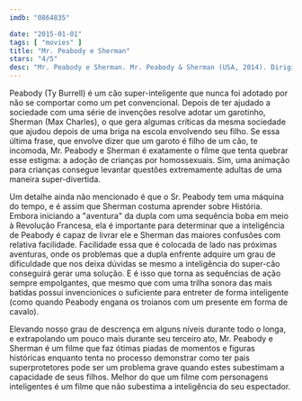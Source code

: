 ```yaml
---
imdb: "0864835"

date: "2015-01-01"
tags: [ "movies" ]
title: "Mr. Peabody e Sherman"
stars: "4/5"
desc: "Mr. Peabody e Sherman. Mr. Peabody & Sherman (USA, 2014). Dirigido por Rob Minkoff. Escrito por Jay Ward, Craig Wright, Robert Ben Garant, Thomas Lennon, Ted Key, Michael McCullers. Com Ty Burrell, Max Charles, Lauri Fraser, Guillaume Aretos, Patrice A. Musick, Ariel Winter, Karan Brar, Joshua Rush, Stephen Tobolowsky."
---
```

Peabody (Ty Burrell) é um cão super-inteligente que nunca foi adotado por não se comportar como um pet convencional. Depois de ter ajudado a sociedade com uma série de invenções resolve adotar um garotinho, Sherman (Max Charles), o que gera algumas críticas da mesma sociedade que ajudou depois de uma briga na escola envolvendo seu filho. Se essa última frase, que envolve dizer que um garoto é filho de um cão, te incomoda, Mr. Peabody e Sherman é exatamente o filme que tenta quebrar esse estigma: a adoção de crianças por homossexuais. Sim, uma animação para crianças consegue levantar questões extremamente adultas de uma maneira super-divertida.

Um detalhe ainda não mencionado é que o Sr. Peabody tem uma máquina do tempo, e é assim que Sherman costuma aprender sobre História. Embora iniciando a "aventura" da dupla com uma sequência boba em meio à Revolução Francesa, ela é importante para determinar que a inteligência de Peabody é capaz de livrar ele e Sherman das maiores confusões com relativa facilidade. Facilidade essa que é colocada de lado nas próximas aventuras, onde os problemas que a dupla enfrente adquire um grau de dificuldade que nos deixa dúvidas se mesmo a inteligência do super-cão conseguirá gerar uma solução. E é isso que torna as sequências de ação sempre empolgantes, que mesmo que com uma trilha sonora das mais batidas possui invencionices o suficiente para entreter de forma inteligente (como quando Peabody engana os troianos com um presente em forma de cavalo).

Elevando nosso grau de descrença em alguns níveis durante todo o longa, e extrapolando um pouco mais durante seu terceiro ato, Mr. Peabody e Sherman é um filme que faz ótimas piadas de momentos e figuras históricas enquanto tenta no processo demonstrar como ter pais superprotetores pode ser um problema grave quando estes subestimam a capacidade de seus filhos. Melhor do que um filme com personagens inteligentes é um filme que não subestima a inteligência do seu espectador.
